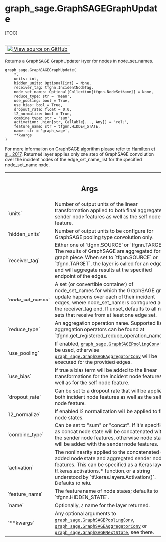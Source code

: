 # graph_sage.GraphSAGEGraphUpdate

[TOC]

<!-- Insert buttons and diff -->

<table class="tfo-notebook-buttons tfo-api nocontent" align="left">
<td>
  <a target="_blank" href="https://github.com/tensorflow/gnn/tree/master/tensorflow_gnn/models/graph_sage/layers.py#L472-L585">
    <img src="https://www.tensorflow.org/images/GitHub-Mark-32px.png" />
    View source on GitHub
  </a>
</td>
</table>

Returns a GraphSAGE GraphUpdater layer for nodes in node_set_names.

<pre class="devsite-click-to-copy prettyprint lang-py tfo-signature-link">
<code>graph_sage.GraphSAGEGraphUpdate(
    *,
    units: int,
    hidden_units: Optional[int] = None,
    receiver_tag: tfgnn.IncidentNodeTag,
    node_set_names: Optional[Collection[tfgnn.NodeSetName]] = None,
    reduce_type: str = &#x27;mean&#x27;,
    use_pooling: bool = True,
    use_bias: bool = True,
    dropout_rate: float = 0.0,
    l2_normalize: bool = True,
    combine_type: str = &#x27;sum&#x27;,
    activation: Union[str, Callable[..., Any]] = &#x27;relu&#x27;,
    feature_name: str = tfgnn.HIDDEN_STATE,
    name: str = &#x27;graph_sage&#x27;,
    **kwargs
)
</code></pre>

<!-- Placeholder for "Used in" -->

For more information on GraphSAGE algorithm please refer to
[Hamilton et al., 2017](https://arxiv.org/abs/1706.02216). Returned layer
applies only one step of GraphSAGE convolution over the incident nodes of the
edge_set_name_list for the specified node_set_name node.

<!-- Tabular view -->
 <table class="responsive fixed orange">
<colgroup><col width="214px"><col></colgroup>
<tr><th colspan="2"><h2 class="add-link">Args</h2></th></tr>

<tr>
<td>
`units`<a id="units"></a>
</td>
<td>
Number of output units of the linear transformation applied to both
final aggregated sender node features as well as the self node feature.
</td>
</tr><tr>
<td>
`hidden_units`<a id="hidden_units"></a>
</td>
<td>
Number of output units to be configure for GraphSAGE pooling
type convolution only.
</td>
</tr><tr>
<td>
`receiver_tag`<a id="receiver_tag"></a>
</td>
<td>
Either one of `tfgnn.SOURCE` or `tfgnn.TARGET`. The results of
GraphSAGE are aggregated for this graph piece. When set to `tfgnn.SOURCE`
or `tfgnn.TARGET`, the layer is called for an edge set and will aggregate
results at the specified endpoint of the edges.
</td>
</tr><tr>
<td>
`node_set_names`<a id="node_set_names"></a>
</td>
<td>
A set (or convertible container) of node_set_names for which
the GraphSAGE graph update happens over each of their incident edges,
where node_set_name is configured as the receiver_tag end.
If unset, defaults to all node sets that receive from at least one edge
set.
</td>
</tr><tr>
<td>
`reduce_type`<a id="reduce_type"></a>
</td>
<td>
An aggregation operation name. Supported list of aggregation
operators can be found at `tfgnn.get_registered_reduce_operation_names()`.
</td>
</tr><tr>
<td>
`use_pooling`<a id="use_pooling"></a>
</td>
<td>
If enabled, <a href="../graph_sage/GraphSAGEPoolingConv.md"><code>graph_sage.GraphSAGEPoolingConv</code></a> will be used,
otherwise <a href="../graph_sage/GraphSAGEAggregatorConv.md"><code>graph_sage.GraphSAGEAggregatorConv</code></a> will be executed for the
provided edges.
</td>
</tr><tr>
<td>
`use_bias`<a id="use_bias"></a>
</td>
<td>
If true a bias term will be added to the linear transformations
for the incident node features as well as for the self node feature.
</td>
</tr><tr>
<td>
`dropout_rate`<a id="dropout_rate"></a>
</td>
<td>
Can be set to a dropout rate that will be applied to both
incident node features as well as the self node feature.
</td>
</tr><tr>
<td>
`l2_normalize`<a id="l2_normalize"></a>
</td>
<td>
If enabled l2 normalization will be applied to final node
states.
</td>
</tr><tr>
<td>
`combine_type`<a id="combine_type"></a>
</td>
<td>
Can be set to "sum" or "concat". If it's specified as concat
node state will be concatenated with the sender node features, otherwise
node state will be added with the sender node features.
</td>
</tr><tr>
<td>
`activation`<a id="activation"></a>
</td>
<td>
The nonlinearity applied to the concatenated or added node state
and aggregated sender node features. This can be specified as a Keras
layer, a tf.keras.activations.* function, or a string understood by
`tf.keras.layers.Activation()`. Defaults to relu.
</td>
</tr><tr>
<td>
`feature_name`<a id="feature_name"></a>
</td>
<td>
The feature name of node states; defaults to
`tfgnn.HIDDEN_STATE`.
</td>
</tr><tr>
<td>
`name`<a id="name"></a>
</td>
<td>
Optionally, a name for the layer returned.
</td>
</tr><tr>
<td>
`**kwargs`<a id="**kwargs"></a>
</td>
<td>
Any optional arguments to <a href="../graph_sage/GraphSAGEPoolingConv.md"><code>graph_sage.GraphSAGEPoolingConv</code></a>,
<a href="../graph_sage/GraphSAGEAggregatorConv.md"><code>graph_sage.GraphSAGEAggregatorConv</code></a> or <a href="../graph_sage/GraphSAGENextState.md"><code>graph_sage.GraphSAGENextState</code></a>,
see there.
</td>
</tr>
</table>
